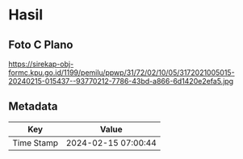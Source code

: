 # Hasil

## Foto C Plano

https://sirekap-obj-formc.kpu.go.id/1199/pemilu/ppwp/31/72/02/10/05/3172021005015-20240215-015437--93770212-7786-43bd-a866-6d1420e2efa5.jpg


## Metadata

| Key        | Value               |
| ---------- | ------------------- |
| Time Stamp | 2024-02-15 07:00:44 |



